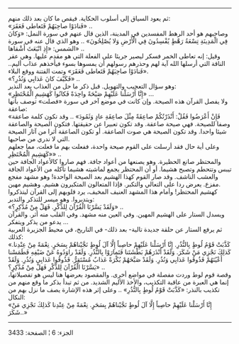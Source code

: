 ------------------------------------------------------------------------

ثم يعود السياق إلى أسلوب الحكاية. فيقص ما كان بعد ذلك منهم:  
«فَنادَوْا صاحِبَهُمْ فَتَعاطى فَعَقَرَ» ..  
وصاحبهم هو أحد الرهط المفسدين في المدينة، الذين قال عنهم في سورة النمل:
«وَكانَ فِي الْمَدِينَةِ تِسْعَةُ رَهْطٍ يُفْسِدُونَ فِي الْأَرْضِ وَلا يُصْلِحُونَ» .. وهو الذي قال
عنه في سورة الشمس: «إِذِ انْبَعَثَ أَشْقاها» ..  
وقيل: إنه تعاطى الخمر فسكر ليصير جريئا على الفعلة التي هو مقدم عليها.
وهي عقر الناقة التي أرسلها الله آية لهم وحذرهم رسولهم أن يمسوها بسوء
فيأخذهم عذاب أليم.. «فَنادَوْا صاحِبَهُمْ فَتَعاطى فَعَقَرَ» وتمت الفتنة ووقع
البلاء.  
«فَكَيْفَ كانَ عَذابِي وَنُذُرِ؟» ..  
وهو سؤال التعجيب والتهويل. قبل ذكر ما حل من العذاب بعد النذير:  
«إِنَّا أَرْسَلْنا عَلَيْهِمْ صَيْحَةً واحِدَةً فَكانُوا كَهَشِيمِ الْمُحْتَظِرِ» ...  
ولا يفصل القرآن هذه الصيحة. وإن كانت في موضع آخر في سورة «فصلت» توصف
بأنها صاعقة:  
«فَإِنْ أَعْرَضُوا فَقُلْ: أَنْذَرْتُكُمْ صاعِقَةً مِثْلَ صاعِقَةِ عادٍ وَثَمُودَ» .. وقد تكون كلمة
صاعقة وصفا للصيحة. فهي صيحة صاعقة. وقد تكون تعبيرا عن حقيقتها. فتكون
الصيحة والصاعقة شيئا واحدا. وقد تكون الصيحة هي صوت الصاعقة. أو تكون
الصاعقة أثرا من آثار الصيحة التي لا ندري من صاحبها.  
وعلى أية حال فقد أرسلت على القوم صيحة واحدة، ففعلت بهم ما فعلت، مما
جعلهم «كَهَشِيمِ الْمُحْتَظِرِ» ..  
والمحتظر صانع الحظيرة. وهو يصنعها من أعواد جافة. فهم صاروا كالأعواد
الجافة حين تيبس وتتحطم وتصبح هشيما. أو أن المحتظر يجمع لماشيته هشيما
تأكله من الأعواد الجافة والعشب الناشف. وقد صار القوم كهذا الهشيم بعد
الصيحة الواحدة! وهو مشهد مفجع مفزع. يعرض ردا على التعالي والتكبر. فإذا
المتعالون المتكبرون هشيم. وهشيم مهين.  
كهشيم المحتظر! وأمام هذا المشهد العنيف المخيف، يرد قلوبهم إلى القرآن
ليتذكروا ويتدبروا. وهو ميسر للتذكر والتدبر:  
«وَلَقَدْ يَسَّرْنَا الْقُرْآنَ لِلذِّكْرِ. فَهَلْ مِنْ مُدَّكِرٍ؟» ..  
ويسدل الستار على الهشيم المهين. وفي العين منه مشهد. وفي القلب منه أثر.
والقرآن يدعو من يذكر ويتفكر ...  
ثم يرفع الستار عن حلقة جديدة تالية- بعد ذلك- في التاريخ، في محيط الجزيرة
العربية كذلك:  
«كَذَّبَتْ قَوْمُ لُوطٍ بِالنُّذُرِ. إِنَّا أَرْسَلْنا عَلَيْهِمْ حاصِباً إِلَّا آلَ لُوطٍ نَجَّيْناهُمْ بِسَحَرٍ.
نِعْمَةً مِنْ عِنْدِنا. كَذلِكَ نَجْزِي مَنْ شَكَرَ. وَلَقَدْ أَنْذَرَهُمْ بَطْشَتَنا فَتَمارَوْا بِالنُّذُرِ. وَلَقَدْ
راوَدُوهُ عَنْ ضَيْفِهِ فَطَمَسْنا أَعْيُنَهُمْ فَذُوقُوا عَذابِي وَنُذُرِ. وَلَقَدْ صَبَّحَهُمْ بُكْرَةً عَذابٌ
مُسْتَقِرٌّ. فَذُوقُوا عَذابِي وَنُذُرِ. وَلَقَدْ يَسَّرْنَا الْقُرْآنَ لِلذِّكْرِ فَهَلْ مِنْ مُدَّكِرٍ؟» ..  
وقصة قوم لوط وردت مفصلة في مواضع أخرى. والمقصود بعرضها هنا ليس هو
تفصيلاتها، إنما هي العبرة من عاقبة التكذيب، والأخذ الأليم الشديد. من ثم
تبدأ بذكر ما وقع منهم من تكذيب بالنذر: «كَذَّبَتْ قَوْمُ لُوطٍ بِالنُّذُرِ» .. وعلى إثر
هذه الإشارة يصف ما نزل بهم من النكال:  
«إِنَّا أَرْسَلْنا عَلَيْهِمْ حاصِباً إِلَّا آلَ لُوطٍ نَجَّيْناهُمْ بِسَحَرٍ. نِعْمَةً مِنْ عِنْدِنا كَذلِكَ نَجْزِي
مَنْ شَكَرَ..»

------------------------------------------------------------------------

الجزء: 6 ¦ الصفحة: 3433
